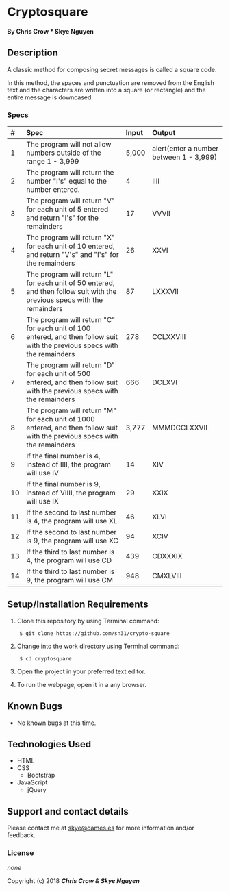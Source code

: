 # Cryptosquare

#### By **Chris Crow * Skye Nguyen**

## Description

A classic method for composing secret messages is called a square code.

In this method, the spaces and punctuation are removed from the English text and the characters are written into a square (or rectangle) and the entire message is downcased.

### Specs
| # | Spec | Input | Output |
| :-------------     | :-------------     | :------------- | :------------- |
| 1 | The program will not allow numbers outside of the range 1 - 3,999 | 5,000 | alert(enter a number between 1 - 3,999) |
| 2 | The program will return the number "I's" equal to the number entered. | 4 | IIII |
| 3 | The program will return "V" for each unit of 5 entered and return "I's" for the remainders | 17 | VVVII |
| 4 | The program will return "X" for each unit of 10 entered, and return "V's" and "I's" for the remainders | 26 | XXVI |
| 5 | The program will return "L" for each unit of 50 entered, and then follow suit with the previous specs with the remainders | 87 | LXXXVII |
| 6 | The program will return "C" for each unit of 100 entered, and then follow suit with the previous specs with the remainders | 278 | CCLXXVIII |
| 7 | The program will return "D" for each unit of 500 entered, and then follow suit with the previous specs with the remainders | 666 | DCLXVI |
| 8 | The program will return "M" for each unit of 1000 entered, and then follow suit with the previous specs with the remainders | 3,777 | MMMDCCLXXVII |
| 9 | If the final number is 4, instead of IIII, the program will use IV | 14 | XIV |
| 10 | If the final number is 9, instead of VIIII, the program will use IX | 29 | XXIX |
| 11 | If the second to last number is 4, the program will use XL | 46 | XLVI |
| 12 | If the second to last number is 9, the program will use XC | 94 | XCIV |
| 13 | If the third to last number is 4, the program will use CD | 439 | CDXXXIX |
| 14 | If the third to last number is 9, the program will use CM | 948 | CMXLVIII |


## Setup/Installation Requirements

1. Clone this repository by using Terminal command:
```
    $ git clone https://github.com/sn31/crypto-square
```
2. Change into the work directory using Terminal command:
```
    $ cd cryptosquare
```
3. Open the project in your preferred text editor.

4. To run the webpage, open it in a any browser.


## Known Bugs
* No known bugs at this time.

## Technologies Used
* HTML
* CSS
  * Bootstrap
* JavaScript
  * jQuery

## Support and contact details

Please contact me at skye@dames.es for more information and/or feedback.

### License

*none*

Copyright (c) 2018 **_Chris Crow & Skye Nguyen_**

